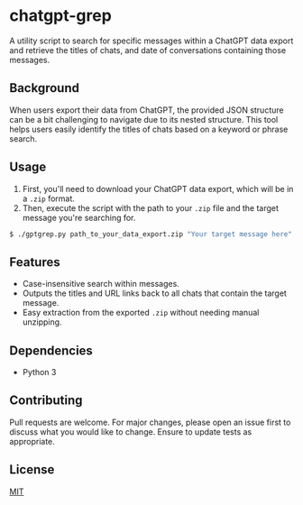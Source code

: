 # chatgpt-grep

A utility script to search for specific messages within a ChatGPT data export and retrieve the titles of chats, and date of conversations containing those messages.

## Background

When users export their data from ChatGPT, the provided JSON structure can be a bit challenging to navigate due to its nested structure. This tool helps users easily identify the titles of chats based on a keyword or phrase search.

## Usage

1. First, you'll need to download your ChatGPT data export, which will be in a `.zip` format.
2. Then, execute the script with the path to your `.zip` file and the target message you're searching for.

```bash
$ ./gptgrep.py path_to_your_data_export.zip "Your target message here"
```

## Features

- Case-insensitive search within messages.
- Outputs the titles and URL links back to all chats that contain the target message.
- Easy extraction from the exported `.zip` without needing manual unzipping.
  
## Dependencies

- Python 3

## Contributing

Pull requests are welcome. For major changes, please open an issue first to discuss what you would like to change. Ensure to update tests as appropriate.

## License

[MIT](https://choosealicense.com/licenses/mit/)
